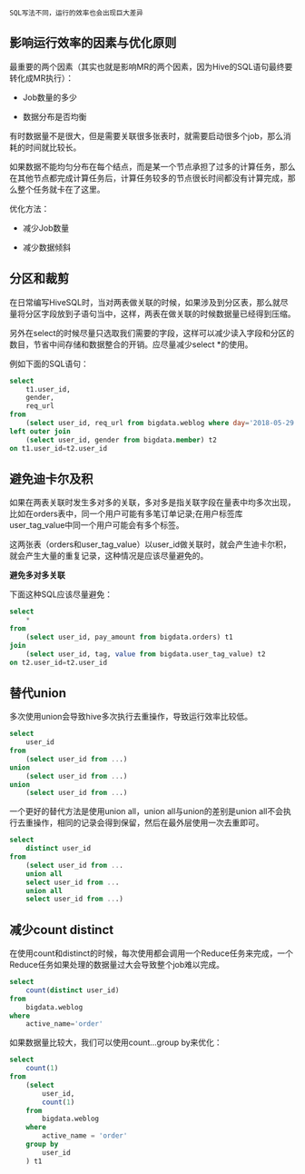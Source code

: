     SQL写法不同，运行的效率也会出现巨大差异

## 影响运行效率的因素与优化原则

最重要的两个因素（其实也就是影响MR的两个因素，因为Hive的SQL语句最终要转化成MR执行）：

- Job数量的多少

- 数据分布是否均衡

有时数据量不是很大，但是需要关联很多张表时，就需要启动很多个job，那么消耗的时间就比较长。

如果数据不能均匀分布在每个结点，而是某一个节点承担了过多的计算任务，那么在其他节点都完成计算任务后，计算任务较多的节点很长时间都没有计算完成，那么整个任务就卡在了这里。

优化方法：

- 减少Job数量

- 减少数据倾斜

## 分区和裁剪

在日常编写HiveSQL时，当对两表做关联的时候，如果涉及到分区表，那么就尽量将分区字段放到子语句当中，这样，两表在做关联的时候数据量已经得到压缩。

另外在select的时候尽量只选取我们需要的字段，这样可以减少读入字段和分区的数目，节省中间存储和数据整合的开销。应尽量减少select *的使用。

例如下面的SQL语句：

```sql
select 
    t1.user_id,
    gender,
    req_url
from
    (select user_id, req_url from bigdata.weblog where day='2018-05-29') t1
left outer join
    (select user_id, gender from bigdata.member) t2
on t1.user_id=t2.user_id
```

## 避免迪卡尔及积

如果在两表关联时发生多对多的关联，多对多是指关联字段在量表中均多次出现，比如在orders表中，同一个用户可能有多笔订单记录;在用户标签库user_tag_value中同一个用户可能会有多个标签。

这两张表（orders和user_tag_value）以user_id做关联时，就会产生迪卡尔积，就会产生大量的重复记录，这种情况是应该尽量避免的。

**避免多对多关联**

下面这种SQL应该尽量避免：

```sql
select 
    *
from
    (select user_id, pay_amount from bigdata.orders) t1
join
    (select user_id, tag, value from bigdata.user_tag_value) t2
on t2.user_id=t2.user_id
```

## 替代union

多次使用union会导致hive多次执行去重操作，导致运行效率比较低。

```sql
select 
    user_id
from
    (select user_id from ...)
union
    (select user_id from ...)
union
    (select user_id from ...)
```

一个更好的替代方法是使用union all，union all与union的差别是union all不会执行去重操作，相同的记录会得到保留，然后在最外层使用一次去重即可。

```sql
select
    distinct user_id
from
    (select user_id from ...
    union all
    select user_id from ...
    union all
    select user_id from ...)
```

## 减少count distinct

在使用count和distinct的时候，每次使用都会调用一个Reduce任务来完成，一个Reduce任务如果处理的数据量过大会导致整个job难以完成。

```sql
select
    count(distinct user_id)
from
    bigdata.weblog
where
    active_name='order'
```

如果数据量比较大，我们可以使用count...group by来优化：

```sql
select
    count(1)
from
    (select
        user_id,
        count(1)
    from
        bigdata.weblog
    where
        active_name = 'order'
    group by
        user_id
    ) t1
```

